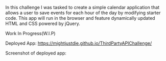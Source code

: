 In this challenge I was tasked to create a simple calendar application that allows a user to save events for each hour of the day by modifying starter code. This app will run in the browser and feature dynamically updated HTML and CSS powered by jQuery.

Work In Progress(W.I.P)

Deployed App:
https://mightjustdie.github.io/ThirdPartyAPIChallenge/

Screenshot of deployed app: